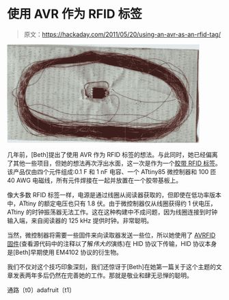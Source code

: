 # 使用 AVR 作为 RFID 标签

> 原文：<https://hackaday.com/2011/05/20/using-an-avr-as-an-rfid-tag/>

![](img/ef90a6a4bfb62380adf5153a770e5eca.png "avr")

几年前，[Beth]提出了使用 AVR 作为 RFID 标签的想法。与此同时，她已经偏离了其他一些项目，但她的想法再次浮出水面，这一次是作为一个[胶带 RFID 标签](http://scanlime.org/2011/05/duct-tape-rfid-tag-1/)。该产品仅由四个元件组成:0.1 F 和 1 nF 电容、一个 ATtiny85 微控制器和 100 匝 40 AWG 电磁线，所有元件焊接在一起并放置在一个胶带基板上。

像大多数 RFID 标签一样，电源是通过线圈从阅读器获取的，但即使在低功率版本中，ATtiny 的额定电压也只有 1.8 伏。由于微控制器仅从线圈获得约 1 伏电压，ATtiny 的时钟振荡器无法工作。这在这种构建中不成问题，因为线圈连接到时钟输入端，来自阅读器的 125 kHz 提供时钟。非常聪明。

当然，微控制器将需要一些固件来向读取器发送一些位，所以她使用了 [AVRFID 固件](http://svn.navi.cx/misc/trunk/avrfid/avrfid.S)(查看源代码中的注释以了解*伟大的*演练)在 HID 协议下传输，HID 协议本身是[Beth]早期使用 EM4102 协议的衍生物。

我们不仅对这个技巧印象深刻，我们还惊讶于[Beth]在她第一篇关于这个主题的文章发表两年多后仍然在完善她的工作。那就是敬业和肆无忌惮的聪明。

通路〔t0〕adafruit〔t1〕